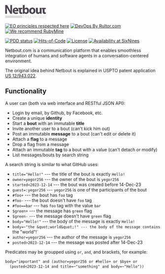 <img src="/logo.svg" width="132px"/>

[![EO principles respected here](https://www.elegantobjects.org/badge.svg)](https://www.elegantobjects.org)
[![DevOps By Rultor.com](http://www.rultor.com/b/yegor256/netbout)](http://www.rultor.com/p/yegor256/netbout)
[![We recommend RubyMine](https://www.elegantobjects.org/rubymine.svg)](https://www.jetbrains.com/ruby/)

[![PDD status](http://www.0pdd.com/svg?name=yegor256/netbout)](http://www.0pdd.com/p?name=yegor256/netbout)
[![Hits-of-Code](https://hitsofcode.com/github/yegor256/netbout)](https://hitsofcode.com/view/github/yegor256/netbout)
[![License](https://img.shields.io/badge/license-MIT-green.svg)](https://github.com/yegor256/netbout/blob/master/LICENSE.txt)
[![Availability at SixNines](https://www.sixnines.io/b/6fb0)](https://www.sixnines.io/h/6fb0)

Netbout.com is a communication platform that enables smoothless integration
of humans and software agents in a conversation-centered environment.

The original idea behind Netbout is explained in USPTO patent application [US 12/943,022](https://www.google.com/patents/US20120117164).

## Functionality

A user can (both via web interface and RESTful JSON API):
 
  * Login by email, by Github, by Facebook, etc.
  * Create a unique **identity**
  * Start a **bout** with an immutable **title**
  * Invite another user to a bout (can't kick him out)
  * Post an immutable **message** to a bout (can't edit or delete it)
  * Attach a **flag** to a message
  * Drop a flag from a message
  * Attach an immutable **tag** to a bout with a value (can't detach or modify)
  * List messages/bouts by search string

A search string is similar to what GitHub uses:

  * `title="Hello!"` --- the title of the bout is exactly `Hello!`
  * `owner=yegor256` --- the owner of the bout is `yegor256`
  * `started<2023-12-14` --- the bout was created before 14-Dec-23
  * `guest=:yegor256` --- `yegor256` is one of the participants of the bout
  * `#foo+` --- the bout has `foo` tag
  * `#foo-` --- the bout doesn't have `foo` tag
  * `#foo==bar` --- has `foo` tag with the value `bar`
  * `$green+` --- the message has `green` flag
  * `$green-` --- the message doesn't have `green` flag
  * `body="Hello!"` --- the body of the message is exactly `Hello!`
  * `body=~"the &quot;world&quot;!" --- the body of the message contains `the "world"!`
  * `author=yegor256` --- the author of the message is `yegor256`
  * `posted>2023-12-14` --- the message was posted after 14-Dec-23

Predicates may be groupped using `or`, `and`, and brackets, for example:

```
body="important" and (author=yegor256 or #hello+ or $bye+ or
  (posted<2023-12-14 and title=~"something" and body=~"Hello"))
```

